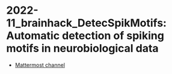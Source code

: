 # 2022-11_brainhack_DetecSpikMotifs: Automatic detection of spiking motifs in neurobiological data

* [Mattermost channel](https://mattermost.brainhack.org/brainhack/channels/bhg22-marseille-detecspikmotifs)
